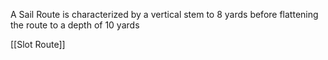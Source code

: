 A Sail Route is characterized by a vertical stem to 8 yards before flattening the route to a depth of 10 yards


[[Slot Route]]